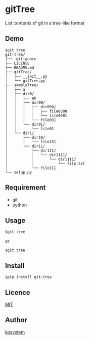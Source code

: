 gitTree
====

List contents of git in a tree-like format

## Demo

```
$git tree
git-tree/
├── .gitignore
├── LICENSE
├── README.md
├── gitTree/
│   ├── __init__.py
│   └── gitTree.py
├── sampleTree/
│   ├── a
│   ├── dir0/
│   │   ├── a0
│   │   ├── dir00/
│   │   │   ├── dir000/
│   │   │   │   ├── file0000
│   │   │   │   └── file0001
│   │   │   └── file001
│   │   └── dir01/
│   │       └── file01
│   └── dir1/
│       ├── dir10/
│       │   └── file101
│       └── dir11/
│           ├── dir111/
│           │   └── dir1111/
│           │       └── dir1111/
│           │           └── file.txt
│           └── file111
└── setup.py
```


## Requirement
 - git
 - python

## Usage
```
$git-tree
```
or
```
$git tree
```

## Install
```
$pip install git-tree
```

## Licence

[MIT](https://github.com/tcnksm/tool/blob/master/LICENCE)

## Author

[kosystem](https://github.com/kosystem)
